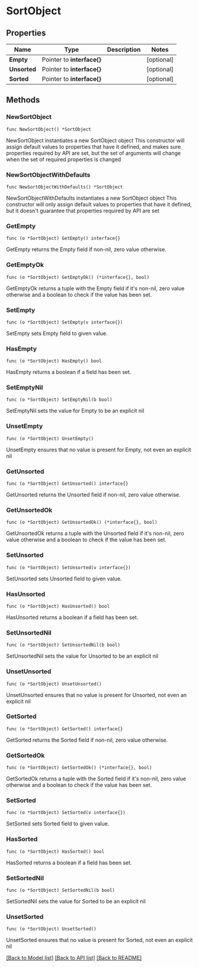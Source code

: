 # SortObject

## Properties

Name | Type | Description | Notes
------------ | ------------- | ------------- | -------------
**Empty** | Pointer to **interface{}** |  | [optional] 
**Unsorted** | Pointer to **interface{}** |  | [optional] 
**Sorted** | Pointer to **interface{}** |  | [optional] 

## Methods

### NewSortObject

`func NewSortObject() *SortObject`

NewSortObject instantiates a new SortObject object
This constructor will assign default values to properties that have it defined,
and makes sure properties required by API are set, but the set of arguments
will change when the set of required properties is changed

### NewSortObjectWithDefaults

`func NewSortObjectWithDefaults() *SortObject`

NewSortObjectWithDefaults instantiates a new SortObject object
This constructor will only assign default values to properties that have it defined,
but it doesn't guarantee that properties required by API are set

### GetEmpty

`func (o *SortObject) GetEmpty() interface{}`

GetEmpty returns the Empty field if non-nil, zero value otherwise.

### GetEmptyOk

`func (o *SortObject) GetEmptyOk() (*interface{}, bool)`

GetEmptyOk returns a tuple with the Empty field if it's non-nil, zero value otherwise
and a boolean to check if the value has been set.

### SetEmpty

`func (o *SortObject) SetEmpty(v interface{})`

SetEmpty sets Empty field to given value.

### HasEmpty

`func (o *SortObject) HasEmpty() bool`

HasEmpty returns a boolean if a field has been set.

### SetEmptyNil

`func (o *SortObject) SetEmptyNil(b bool)`

 SetEmptyNil sets the value for Empty to be an explicit nil

### UnsetEmpty
`func (o *SortObject) UnsetEmpty()`

UnsetEmpty ensures that no value is present for Empty, not even an explicit nil
### GetUnsorted

`func (o *SortObject) GetUnsorted() interface{}`

GetUnsorted returns the Unsorted field if non-nil, zero value otherwise.

### GetUnsortedOk

`func (o *SortObject) GetUnsortedOk() (*interface{}, bool)`

GetUnsortedOk returns a tuple with the Unsorted field if it's non-nil, zero value otherwise
and a boolean to check if the value has been set.

### SetUnsorted

`func (o *SortObject) SetUnsorted(v interface{})`

SetUnsorted sets Unsorted field to given value.

### HasUnsorted

`func (o *SortObject) HasUnsorted() bool`

HasUnsorted returns a boolean if a field has been set.

### SetUnsortedNil

`func (o *SortObject) SetUnsortedNil(b bool)`

 SetUnsortedNil sets the value for Unsorted to be an explicit nil

### UnsetUnsorted
`func (o *SortObject) UnsetUnsorted()`

UnsetUnsorted ensures that no value is present for Unsorted, not even an explicit nil
### GetSorted

`func (o *SortObject) GetSorted() interface{}`

GetSorted returns the Sorted field if non-nil, zero value otherwise.

### GetSortedOk

`func (o *SortObject) GetSortedOk() (*interface{}, bool)`

GetSortedOk returns a tuple with the Sorted field if it's non-nil, zero value otherwise
and a boolean to check if the value has been set.

### SetSorted

`func (o *SortObject) SetSorted(v interface{})`

SetSorted sets Sorted field to given value.

### HasSorted

`func (o *SortObject) HasSorted() bool`

HasSorted returns a boolean if a field has been set.

### SetSortedNil

`func (o *SortObject) SetSortedNil(b bool)`

 SetSortedNil sets the value for Sorted to be an explicit nil

### UnsetSorted
`func (o *SortObject) UnsetSorted()`

UnsetSorted ensures that no value is present for Sorted, not even an explicit nil

[[Back to Model list]](../README.md#documentation-for-models) [[Back to API list]](../README.md#documentation-for-api-endpoints) [[Back to README]](../README.md)


